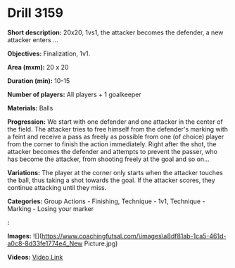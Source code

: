 # Drill 3159

**Short description:**
20x20, 1vs1, the attacker becomes the defender, a new attacker enters ...

**Objectives:**
Finalization, 1v1.

**Area (mxm):**
20 x 20

**Duration (min):**
10-15

**Number of players:**
All players + 1 goalkeeper

**Materials:**
Balls

**Progression:**
We start with one defender and one attacker in the center of the field. The attacker tries to free himself from the defender's marking with a feint and receive a pass as freely as possible from one (of choice) player from the corner to finish the action immediately. Right after the shot, the attacker becomes the defender and attempts to prevent the passer, who has become the attacker, from shooting freely at the goal and so on...

**Variations:**
The player at the corner only starts when the attacker touches the ball, thus taking a shot towards the goal. If the attacker scores, they continue attacking until they miss.

**Categories:**
Group Actions - Finishing, Technique - 1v1, Technique - Marking - Losing your marker

**:**


**Images:**
![](https://www.coachingfutsal.com/\images\a8df81ab-1ca5-461d-a0c8-8d33fe1774e4_New Picture.jpg)

**Videos:**
[Video Link](https://www.youtube.com/embed/638-aue3Gwk)

